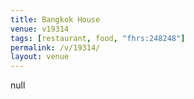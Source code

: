 ```yaml
---
title: Bangkok House
venue: v19314
tags: [restaurant, food, "fhrs:248248"]
permalink: /v/19314/
layout: venue
---
```

null